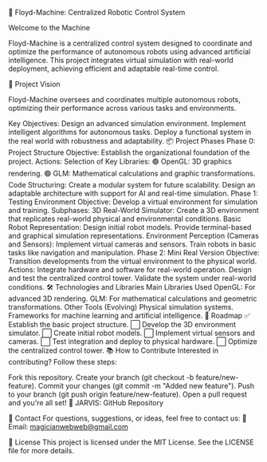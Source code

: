 🚀 Floyd-Machine: Centralized Robotic Control System

Welcome to the Machine

Floyd-Machine is a centralized control system designed to coordinate and optimize the performance of autonomous robots using advanced artificial intelligence. This project integrates virtual simulation with real-world deployment, achieving efficient and adaptable real-time control.

🧠 Project Vision
  
  Floyd-Machine oversees and coordinates multiple autonomous robots,     
  optimizing their performance across various tasks and environments.

Key Objectives:
Design an advanced simulation environment.
Implement intelligent algorithms for autonomous tasks.
Deploy a functional system in the real world with robustness and adaptability.
📦 Project Phases
Phase 0: Project Structure
Objective: Establish the organizational foundation of the project.
Actions:
Selection of Key Libraries:
🟢 OpenGL: 3D graphics rendering.
🟢 GLM: Mathematical calculations and graphic transformations.
Code Structuring:
Create a modular system for future scalability.
Design an adaptable architecture with support for AI and real-time simulation.
Phase 1: Testing Environment
Objective: Develop a virtual environment for simulation and training.
Subphases:
3D Real-World Simulator:
Create a 3D environment that replicates real-world physical and environmental conditions.
Basic Robot Representation:
Design initial robot models.
Provide terminal-based and graphical simulation representations.
Environment Perception (Cameras and Sensors):
Implement virtual cameras and sensors.
Train robots in basic tasks like navigation and manipulation.
Phase 2: Mini Real Version
Objective: Transition developments from the virtual environment to the physical world.
Actions:
Integrate hardware and software for real-world operation.
Design and test the centralized control tower.
Validate the system under real-world conditions.
🛠️ Technologies and Libraries
Main Libraries Used
OpenGL: For advanced 3D rendering.
GLM: For mathematical calculations and geometric transformations.
Other Tools (Evolving)
Physical simulation systems.
Frameworks for machine learning and artificial intelligence.
🚧 Roadmap
✅ Establish the basic project structure.
⬜ Develop the 3D environment simulator.
⬜ Create initial robot models.
⬜ Implement virtual sensors and cameras.
⬜ Test integration and deploy to physical hardware.
⬜ Optimize the centralized control tower.
📚 How to Contribute
Interested in contributing?
Follow these steps:

Fork this repository.
Create your branch (git checkout -b feature/new-feature).
Commit your changes (git commit -m "Added new feature").
Push to your branch (git push origin feature/new-feature).
Open a pull request and you're all set! 🚀
JARVIS: GitHub Repository

💬 Contact
For questions, suggestions, or ideas, feel free to contact us:
📧 Email: magicianwebweb@gmail.com

📝 License
This project is licensed under the MIT License.
See the LICENSE file for more details.
